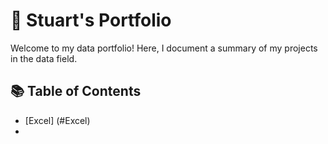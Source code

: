 # 📡 Stuart's Portfolio

Welcome to my data portfolio! Here, I document a summary of my projects in the data field. 

## 📚 Table of Contents
- [Excel] (#Excel)
- 
